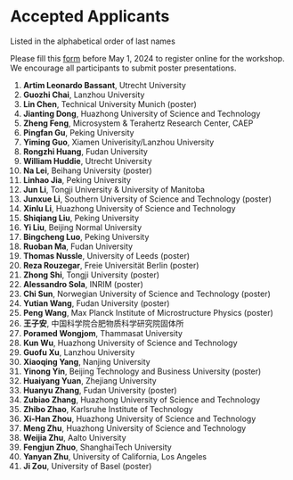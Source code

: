 # Accepted Applicants 

Listed in the alphabetical order of last names

Please fill this [form](https://forms.office.com/r/ViypDDve5B) before May 1, 2024 to register online for the workshop. We encourage all participants to submit poster presentations.

1. **Artim Leonardo Bassant**, Utrecht University
1. **Guozhi Chai**, Lanzhou University
1. **Lin Chen**, Technical University Munich (poster)
1. **Jianting Dong**, Huazhong University of Science and Technology
1. **Zheng Feng**, Microsystem & Terahertz Research Center, CAEP
1. **Pingfan Gu**, Peking University
1. **Yiming Guo**, Xiamen Univerisity/Lanzhou University
1. **Rongzhi Huang**, Fudan University
1. **William Huddie**, Utrecht University
1. **Na Lei**, Beihang University (poster)
1. **Linhao Jia**, Peking University
1. **Jun Li**, Tongji University & University of Manitoba
1. **Junxue Li**, Southern University of Science and Technology (poster)
1. **Xinlu Li**, Huazhong University of Science and Technology
1. **Shiqiang Liu**, Peking University
1. **Yi Liu**, Beijing Normal University
1. **Bingcheng Luo**, Peking University
1. **Ruoban Ma**, Fudan University
1. **Thomas Nussle**, University of Leeds (poster)
1. **Reza Rouzegar**, Freie Universität Berlin (poster)
1. **Zhong Shi**, Tongji University (poster)
1. **Alessandro Sola**, INRIM (poster)
1. **Chi Sun**, Norwegian University of Science and Technology (poster)
1. **Yutian Wang**, Fudan University (poster)
1. **Peng Wang**, Max Planck Institute of Microstructure Physics (poster)
1. **王子安**, 中国科学院合肥物质科学研究院固体所
1. **Poramed Wongjom**,	Thammasat University
1. **Kun Wu**, Huazhong University of Science and Technology
1. **Guofu Xu**, Lanzhou University
1. **Xiaoqing Yang**, Nanjing University
1. **Yinong Yin**, Beijing Technology and Business University (poster)
1. **Huaiyang Yuan**, Zhejiang University
1. **Huanyu Zhang**, Fudan University (poster)
1. **Zubiao Zhang**, Huazhong University of Science and Technology
1. **Zhibo Zhao**, Karlsruhe Institute of Technology
1. **Xi-Han Zhou**,	Huazhong University of Science and Technology
1. **Meng Zhu**, Huazhong University of Science and Technology
1. **Weijia Zhu**, Aalto University
1. **Fengjun Zhuo**, ShanghaiTech University
1. **Yanyan Zhu**, University of California, Los Angeles
1. **Ji Zou**, University of Basel (poster)